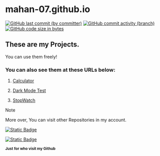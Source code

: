 # mahan-07.github.io
[![GitHub last commit (by committer)](https://img.shields.io/github/last-commit/mahan-07/mahan-07.github.io)](https://github.com/mahan-07/mahan-07.github.io/activity)
[![GitHub commit activity (branch)](https://img.shields.io/github/commit-activity/m/mahan-07/mahan-07.github.io?color=lightskyblue)](https://github.com/mahan-07/mahan-07.github.io/graphs/commit-activity)
[![GitHub code size in bytes](https://img.shields.io/github/languages/code-size/mahan-07/mahan-07.github.io)](#)

## These are my Projects.

You can use them freely!

### You can also see them at these URLs below:

1. [Calculator](https://mahan-07.github.io/myprojects/calculator/)

1. [Dark Mode Test](https://mahan-07.github.io/myprojects/dark_mode_test/)

1. [StopWatch](https://mahan-07.github.io/myprojects/stop_watch/)

> [!NOTE]
> More over, You can visit other Repositories in my account.
 

[![Static Badge](https://img.shields.io/badge/Follow-Me?style=for-the-badget&logo=github&label=Github&labelColor=black&link=https%3A%2F%2Fgithub.com%2Fmahan-07)
](https://github.com/mahan-07)

[![Static Badge](https://img.shields.io/badge/Pages-black?logo=GitHub%20Pages&label=GitHub&labelColor=gray)](https://mahan-07.github.io/myprojects/)

**<sub>Just for who visit my Github</sub>**
